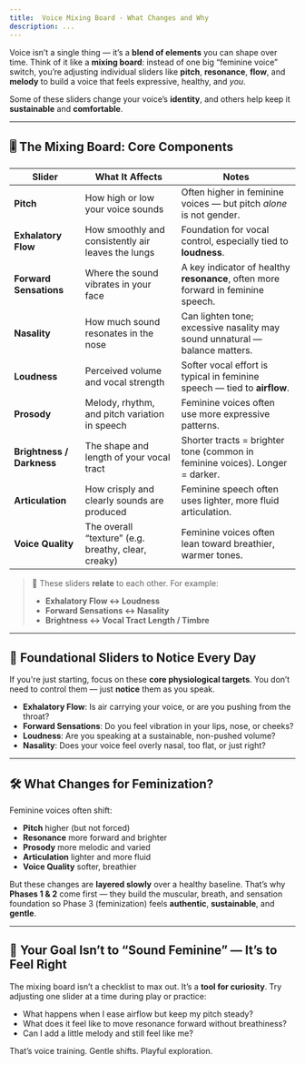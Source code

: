 ```yaml
---
title:  Voice Mixing Board - What Changes and Why
description: ...
---
```


Voice isn’t a single thing — it’s a **blend of elements** you can shape over time. Think of it like a **mixing board**: instead of one big “feminine voice” switch, you’re adjusting individual sliders like **pitch**, **resonance**, **flow**, and **melody** to build a voice that feels expressive, healthy, and *you*.

Some of these sliders change your voice’s **identity**, and others help keep it **sustainable** and **comfortable**.

---

## 🎚️ The Mixing Board: Core Components

| Slider                    | What It Affects                                     | Notes                                                                            |
| ------------------------- | --------------------------------------------------- | -------------------------------------------------------------------------------- |
| **Pitch**                 | How high or low your voice sounds                   | Often higher in feminine voices — but pitch *alone* is not gender.               |
| **Exhalatory Flow**       | How smoothly and consistently air leaves the lungs  | Foundation for vocal control, especially tied to **loudness**.                   |
| **Forward Sensations**    | Where the sound vibrates in your face               | A key indicator of healthy **resonance**, often more forward in feminine speech. |
| **Nasality**              | How much sound resonates in the nose                | Can lighten tone; excessive nasality may sound unnatural — balance matters.      |
| **Loudness**              | Perceived volume and vocal strength                 | Softer vocal effort is typical in feminine speech — tied to **airflow**.         |
| **Prosody**               | Melody, rhythm, and pitch variation in speech       | Feminine voices often use more expressive patterns.                              |
| **Brightness / Darkness** | The shape and length of your vocal tract            | Shorter tracts = brighter tone (common in feminine voices). Longer = darker.     |
| **Articulation**          | How crisply and clearly sounds are produced         | Feminine speech often uses lighter, more fluid articulation.                     |
| **Voice Quality**         | The overall “texture” (e.g. breathy, clear, creaky) | Feminine voices often lean toward breathier, warmer tones.                       |

> 🔄 These sliders **relate** to each other. For example:
>
> * **Exhalatory Flow ↔ Loudness**
> * **Forward Sensations ↔ Nasality**
> * **Brightness ↔ Vocal Tract Length / Timbre**

---

## 🧱 Foundational Sliders to Notice Every Day

If you're just starting, focus on these **core physiological targets**. You don’t need to control them — just **notice** them as you speak.

* **Exhalatory Flow**: Is air carrying your voice, or are you pushing from the throat?
* **Forward Sensations**: Do you feel vibration in your lips, nose, or cheeks?
* **Loudness**: Are you speaking at a sustainable, non-pushed volume?
* **Nasality**: Does your voice feel overly nasal, too flat, or just right?

---

## 🛠️ What Changes for Feminization?

Feminine voices often shift:

* **Pitch** higher (but not forced)
* **Resonance** more forward and brighter
* **Prosody** more melodic and varied
* **Articulation** lighter and more fluid
* **Voice Quality** softer, breathier

But these changes are **layered slowly** over a healthy baseline. That’s why **Phases 1 & 2** come first — they build the muscular, breath, and sensation foundation so Phase 3 (feminization) feels **authentic**, **sustainable**, and **gentle**.

---

## 🎯 Your Goal Isn’t to “Sound Feminine” — It’s to **Feel Right**

The mixing board isn’t a checklist to max out. It’s a **tool for curiosity**. Try adjusting one slider at a time during play or practice:

* What happens when I ease airflow but keep my pitch steady?
* What does it feel like to move resonance forward without breathiness?
* Can I add a little melody and still feel like me?

That’s voice training. Gentle shifts. Playful exploration.
